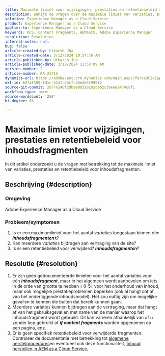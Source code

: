 ```yaml
---
title: Maximale limiet voor wijzigingen, prestaties en retentiebeleid voor inhoudsfragmenten
description: Bekijk de vragen over de maximale limiet van variaties, prestaties en retentiebeleid voor inhoudsfragmenten.
solution: Experience Manager as a Cloud Service
product: Experience Manager as a Cloud Service
applies-to: Experience Manager as a Cloud Service
keywords: KCS, Content Fragments, AEMaaCS, Adobe Experience Manager
resolution: Resolution
internal-notes: null
bug: false
article-created-by: Utkarsh Jha
article-created-date: 3/12/2024 10:57:56 AM
article-published-by: Utkarsh Jha
article-published-date: 3/18/2024 11:50:09 AM
version-number: 2
article-number: KA-23715
dynamics-url: https://adobe-ent.crm.dynamics.com/main.aspx?forceUCI=1&pagetype=entityrecord&etn=knowledgearticle&id=fcf6705a-5fe0-ee11-904d-6045bd0063aa
exl-id: 63faf589-fd1c-4141-b3cf-d4e2e31999f2
source-git-commit: 20776248f2dbee0d328102ceb2c39eee1474c8f1
workflow-type: tm+mt
source-wordcount: '250'
ht-degree: 0%

---
```


# Maximale limiet voor wijzigingen, prestaties en retentiebeleid voor inhoudsfragmenten


In dit artikel onderzoekt u de vragen met betrekking tot de maximale limiet van variaties, prestaties en retentiebeleid voor inhoudsfragmenten.

## Beschrijving {#description}


### Omgeving

Adobe Experience Manager as a Cloud Service

### Probleem/symptomen

1. Is er een maximumlimiet voor het aantal *variaties* toegestaan binnen één <b>*inhoudsfragmenten* t</b>?
2. Kan meerdere *variaties* bijdragen aan vertraging van de site?
3. Is er een retentiebeleid voor verwijderd? <b>*inhoudsfragmenten</b>*?



## Resolutie {#resolution}


1. Er zijn geen gedocumenteerde limieten voor het aantal variaties voor één <b>*inhoudsfragment</b>*, maar in het algemeen wordt aanbevolen om iets in de orde van grootte te hebben `[` 0-5`]`  voor het onderhoud van inhoud, maar ook mogelijke prestatieproblemen beperken (ook al hangt dat af van het onderliggende inhoudsmodel). Het zou nuttig zijn om mogelijke gevallen te kennen die buiten dat bereik kunnen gaan.
2. Meerdere variaties kunnen bijdragen aan de vertraging, maar dat hangt af van het gebruiksgeval en met name van de manier waarop het inhoudsfragment wordt gebruikt. Dit kan variëren afhankelijk van of u zonder kop gebruikt of <b>*if content fragments</b>* worden opgenomen op een pagina, enz.
3. Er is geen specifiek retentiebeleid voor verwijderde fragmenten. Controleer de documentatie met betrekking tot [algemene herstelprocedures](https://experienceleague.adobe.com/docs/experience-cloud-kcs/kbarticles/KA-23505.html?lang=en)en eventueel ook deze functionaliteit, [Inhoud herstellen in AEM as a Cloud Service.](https://experienceleague.adobe.com/docs/experience-manager-cloud-service/content/operations/restore.html?lang=en)
